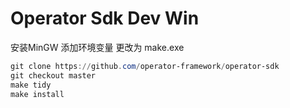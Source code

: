 # Operator Sdk Dev Win






安装MinGW  添加环境变量 更改为  make.exe



```powershell
git clone https://github.com/operator-framework/operator-sdk
git checkout master
make tidy
make install 
```


